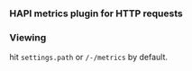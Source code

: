 ### HAPI metrics plugin for HTTP requests

### Viewing

hit `settings.path` or `/-/metrics` by default.